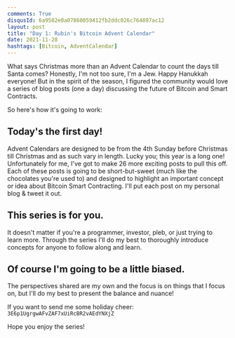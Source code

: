 ```yaml
---
comments: True
disqusId: 6a9582e0a07860059412fb2ddc026c764897ac12
layout: post
title: "Day 1: Rubin's Bitcoin Advent Calendar"
date: 2021-11-28
hashtags: [Bitcoin, AdventCalendar]
---
```

What says Christmas more than an Advent Calendar to count the days till Santa
comes? Honestly, I'm not too sure, I'm a Jew. Happy Hanukkah everyone! But in
the spirit of the season, I figured the community would love a series of blog
posts (one a day) discussing the future of Bitcoin and Smart Contracts.

So here's how it's going to work:

## Today's the first day!

Advent Calendars are designed to be from the 4th Sunday
before Christmas till Christmas and as such vary in length. Lucky you; this
year is a long one! Unfortunately for me, I've got to make 26 more exciting
posts to pull this off. Each of these posts is going to be short-but-sweet
(much like the chocolates you're used to) and designed to highlight an
important concept or idea about Bitcoin Smart Contracting. I'll put each post
on my personal blog & tweet it out.

## This series is for you.

It doesn't matter if you're a programmer,
investor, pleb, or just trying to learn more. Through the series
I'll do my best to thoroughly introduce concepts for anyone to
follow along and learn.

## Of course I'm going to be a little biased.
The perspectives shared are my own and the focus is on things that I focus on,
but I'll do my best to present the balance and nuance!

If you want to send me some holiday cheer: `3E6p1UgrgwAFvZAF7xUiRcBR2vAEdYNXjZ`

Hope you enjoy the series!

